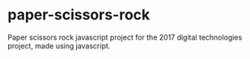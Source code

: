 # paper-scissors-rock
Paper scissors rock javascript project for the 2017 digital technologies project, made using javascript.
